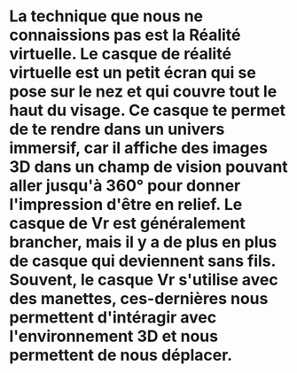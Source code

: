 # La technique que nous ne connaissions pas est la Réalité virtuelle. Le casque de réalité virtuelle est un petit écran qui se pose sur le nez et qui couvre tout le haut du visage. Ce casque te permet de te rendre dans un univers immersif, car il affiche des images 3D dans un champ de vision pouvant aller jusqu'à 360° pour donner l'impression d'être en relief. Le casque de Vr est généralement brancher, mais il y a de plus en plus de casque qui deviennent sans fils. Souvent, le casque Vr s'utilise avec des manettes, ces-dernières nous permettent d'intéragir avec l'environnement 3D et nous permettent de nous déplacer. 
